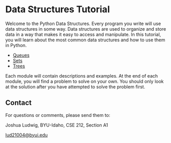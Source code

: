 # Data Structures Tutorial

Welcome to the Python Data Structures. Every program you write will use data structures in some way.  Data structures are used to organize and store data in a way that makes it easy to access and manipulate.  In this tutorial, you will learn about the most common data structures and how to use them in Python.

- [Queues](1-queue.md)
- [Sets](2-set.md)
- [Trees](3-tree.md)

Each module will contain descriptions and examples.  At the end of each module, you will find a problem to solve on your own.  You should only look at the solution after you have attempted to solve the problem first.

## Contact

For questions or comments, please send them to:

Joshua Ludwig, BYU-Idaho, CSE 212, Section A1

lud21004@byui.edu